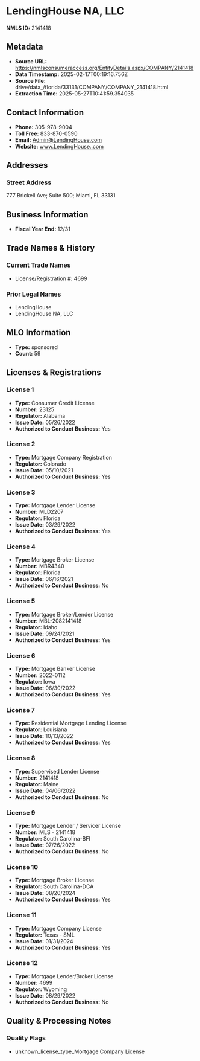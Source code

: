 # LendingHouse NA, LLC

**NMLS ID:** 2141418

## Metadata
- **Source URL:** https://nmlsconsumeraccess.org/EntityDetails.aspx/COMPANY/2141418
- **Data Timestamp:** 2025-02-17T00:19:16.756Z
- **Source File:** drive/data_/florida/33131/COMPANY/COMPANY_2141418.html
- **Extraction Time:** 2025-05-27T10:41:59.354035

## Contact Information
- **Phone:** 305-978-9004
- **Toll Free:** 833-870-0590
- **Email:** Admin@LendingHouse.com
- **Website:** www.LendingHouse..com

## Addresses
### Street Address
777 Brickell Ave; Suite 500; Miami, FL 33131

## Business Information
- **Fiscal Year End:** 12/31

## Trade Names & History
### Current Trade Names
- License/Registration #: 4699

### Prior Legal Names
- LendingHouse
- LendingHouse NA, LLC

## MLO Information
- **Type:** sponsored
- **Count:** 59

## Licenses & Registrations

### License 1
- **Type:** Consumer Credit License
- **Number:** 23125
- **Regulator:** Alabama
- **Issue Date:** 05/26/2022
- **Authorized to Conduct Business:** Yes

### License 2
- **Type:** Mortgage Company Registration
- **Regulator:** Colorado
- **Issue Date:** 05/10/2021
- **Authorized to Conduct Business:** Yes

### License 3
- **Type:** Mortgage Lender License
- **Number:** MLD2207
- **Regulator:** Florida
- **Issue Date:** 03/29/2022
- **Authorized to Conduct Business:** Yes

### License 4
- **Type:** Mortgage Broker License
- **Number:** MBR4340
- **Regulator:** Florida
- **Issue Date:** 06/16/2021
- **Authorized to Conduct Business:** No

### License 5
- **Type:** Mortgage Broker/Lender License
- **Number:** MBL-2082141418
- **Regulator:** Idaho
- **Issue Date:** 09/24/2021
- **Authorized to Conduct Business:** Yes

### License 6
- **Type:** Mortgage Banker License
- **Number:** 2022-0112
- **Regulator:** Iowa
- **Issue Date:** 06/30/2022
- **Authorized to Conduct Business:** Yes

### License 7
- **Type:** Residential Mortgage Lending License
- **Regulator:** Louisiana
- **Issue Date:** 10/13/2022
- **Authorized to Conduct Business:** Yes

### License 8
- **Type:** Supervised Lender License
- **Number:** 2141418
- **Regulator:** Maine
- **Issue Date:** 04/06/2022
- **Authorized to Conduct Business:** No

### License 9
- **Type:** Mortgage Lender / Servicer License
- **Number:** MLS - 2141418
- **Regulator:** South Carolina-BFI
- **Issue Date:** 07/26/2022
- **Authorized to Conduct Business:** No

### License 10
- **Type:** Mortgage Broker License
- **Regulator:** South Carolina-DCA
- **Issue Date:** 08/20/2024
- **Authorized to Conduct Business:** Yes

### License 11
- **Type:** Mortgage Company License
- **Regulator:** Texas - SML
- **Issue Date:** 01/31/2024
- **Authorized to Conduct Business:** Yes

### License 12
- **Type:** Mortgage Lender/Broker License
- **Number:** 4699
- **Regulator:** Wyoming
- **Issue Date:** 08/29/2022
- **Authorized to Conduct Business:** No

## Quality & Processing Notes
### Quality Flags
- unknown_license_type_Mortgage Company License
